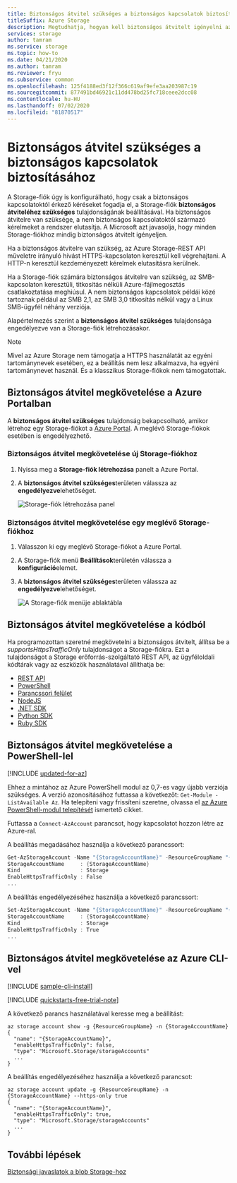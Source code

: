 ```yaml
---
title: Biztonságos átvitel szükséges a biztonságos kapcsolatok biztosításához
titleSuffix: Azure Storage
description: Megtudhatja, hogyan kell biztonságos átvitelt igényelni az Azure Storage-ba irányuló kérésekhez. Ha biztonságos átvitelre van szüksége egy Storage-fiókhoz, a rendszer visszautasítja a nem biztonságos kapcsolatoktól származó kérelmeket.
services: storage
author: tamram
ms.service: storage
ms.topic: how-to
ms.date: 04/21/2020
ms.author: tamram
ms.reviewer: fryu
ms.subservice: common
ms.openlocfilehash: 125f4188ed3f12f366c619af9efe3aa203987c19
ms.sourcegitcommit: 877491bd46921c11dd478bd25fc718ceee2dcc08
ms.contentlocale: hu-HU
ms.lasthandoff: 07/02/2020
ms.locfileid: "81870517"
---
```

# <a name="require-secure-transfer-to-ensure-secure-connections"></a>Biztonságos átvitel szükséges a biztonságos kapcsolatok biztosításához

A Storage-fiók úgy is konfigurálható, hogy csak a biztonságos kapcsolatoktól érkező kéréseket fogadja el, a Storage-fiók **biztonságos átviteléhez szükséges** tulajdonságának beállításával. Ha biztonságos átvitelre van szüksége, a nem biztonságos kapcsolatoktól származó kérelmeket a rendszer elutasítja. A Microsoft azt javasolja, hogy minden Storage-fiókhoz mindig biztonságos átvitelt igényeljen.

Ha a biztonságos átvitelre van szükség, az Azure Storage-REST API műveletre irányuló hívást HTTPS-kapcsolaton keresztül kell végrehajtani. A HTTP-n keresztül kezdeményezett kérelmek elutasításra kerülnek.

Ha a Storage-fiók számára biztonságos átvitelre van szükség, az SMB-kapcsolaton keresztüli, titkosítás nélküli Azure-fájlmegosztás csatlakoztatása meghiúsul. A nem biztonságos kapcsolatok példái közé tartoznak például az SMB 2,1, az SMB 3,0 titkosítás nélkül vagy a Linux SMB-ügyfél néhány verziója.

Alapértelmezés szerint a **biztonságos átvitel szükséges** tulajdonsága engedélyezve van a Storage-fiók létrehozásakor.

> [!NOTE]
> Mivel az Azure Storage nem támogatja a HTTPS használatát az egyéni tartománynevek esetében, ez a beállítás nem lesz alkalmazva, ha egyéni tartománynevet használ. És a klasszikus Storage-fiókok nem támogatottak.

## <a name="require-secure-transfer-in-the-azure-portal"></a>Biztonságos átvitel megkövetelése a Azure Portalban

A **biztonságos átvitel szükséges** tulajdonság bekapcsolható, amikor létrehoz egy Storage-fiókot a [Azure Portal](https://portal.azure.com). A meglévő Storage-fiókok esetében is engedélyezhető.

### <a name="require-secure-transfer-for-a-new-storage-account"></a>Biztonságos átvitel megkövetelése új Storage-fiókhoz

1. Nyissa meg a **Storage-fiók létrehozása** panelt a Azure Portal.
1. A **biztonságos átvitel szükséges**területen válassza az **engedélyezve**lehetőséget.

   ![Storage-fiók létrehozása panel](./media/storage-require-secure-transfer/secure_transfer_field_in_portal_en_1.png)

### <a name="require-secure-transfer-for-an-existing-storage-account"></a>Biztonságos átvitel megkövetelése egy meglévő Storage-fiókhoz

1. Válasszon ki egy meglévő Storage-fiókot a Azure Portal.
1. A Storage-fiók menü **Beállítások**területén válassza a **konfiguráció**elemet.
1. A **biztonságos átvitel szükséges**területen válassza az **engedélyezve**lehetőséget.

   ![A Storage-fiók menüje ablaktábla](./media/storage-require-secure-transfer/secure_transfer_field_in_portal_en_2.png)

## <a name="require-secure-transfer-from-code"></a>Biztonságos átvitel megkövetelése a kódból

Ha programozottan szeretné megkövetelni a biztonságos átvitelt, állítsa be a _supportsHttpsTrafficOnly_ tulajdonságot a Storage-fiókra. Ezt a tulajdonságot a Storage erőforrás-szolgáltató REST API, az ügyféloldali kódtárak vagy az eszközök használatával állíthatja be:

* [REST API](/rest/api/storagerp/storageaccounts)
* [PowerShell](/powershell/module/az.storage/set-azstorageaccount)
* [Parancssori felület](/cli/azure/storage/account)
* [NodeJS](https://www.npmjs.com/package/azure-arm-storage/)
* [.NET SDK](https://www.nuget.org/packages/Microsoft.Azure.Management.Storage)
* [Python SDK](https://pypi.org/project/azure-mgmt-storage)
* [Ruby SDK](https://rubygems.org/gems/azure_mgmt_storage)

## <a name="require-secure-transfer-with-powershell"></a>Biztonságos átvitel megkövetelése a PowerShell-lel

[!INCLUDE [updated-for-az](../../../includes/updated-for-az.md)]

Ehhez a mintához az Azure PowerShell modul az 0,7-es vagy újabb verziója szükséges. A verzió azonosításához futtassa a következőt: `Get-Module -ListAvailable Az`. Ha telepíteni vagy frissíteni szeretne, olvassa el [az Azure PowerShell-modul telepítését](/powershell/azure/install-Az-ps) ismertető cikket.

Futtassa a `Connect-AzAccount` parancsot, hogy kapcsolatot hozzon létre az Azure-ral.

 A beállítás megadásához használja a következő parancssort:

```powershell
Get-AzStorageAccount -Name "{StorageAccountName}" -ResourceGroupName "{ResourceGroupName}"
StorageAccountName     : {StorageAccountName}
Kind                   : Storage
EnableHttpsTrafficOnly : False
...

```

A beállítás engedélyezéséhez használja a következő parancssort:

```powershell
Set-AzStorageAccount -Name "{StorageAccountName}" -ResourceGroupName "{ResourceGroupName}" -EnableHttpsTrafficOnly $True
StorageAccountName     : {StorageAccountName}
Kind                   : Storage
EnableHttpsTrafficOnly : True
...

```

## <a name="require-secure-transfer-with-azure-cli"></a>Biztonságos átvitel megkövetelése az Azure CLI-vel

[!INCLUDE [sample-cli-install](../../../includes/sample-cli-install.md)]

[!INCLUDE [quickstarts-free-trial-note](../../../includes/quickstarts-free-trial-note.md)]

 A következő parancs használatával keresse meg a beállítást:

```azurecli-interactive
az storage account show -g {ResourceGroupName} -n {StorageAccountName}
{
  "name": "{StorageAccountName}",
  "enableHttpsTrafficOnly": false,
  "type": "Microsoft.Storage/storageAccounts"
  ...
}

```

A beállítás engedélyezéséhez használja a következő parancsot:

```azurecli-interactive
az storage account update -g {ResourceGroupName} -n {StorageAccountName} --https-only true
{
  "name": "{StorageAccountName}",
  "enableHttpsTrafficOnly": true,
  "type": "Microsoft.Storage/storageAccounts"
  ...
}

```

## <a name="next-steps"></a>További lépések

[Biztonsági javaslatok a blob Storage-hoz](../blobs/security-recommendations.md)
